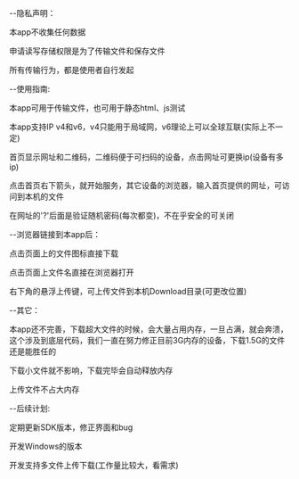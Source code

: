 --隐私声明：

本app不收集任何数据

申请读写存储权限是为了传输文件和保存文件

所有传输行为，都是使用者自行发起

--使用指南:

本app可用于传输文件，也可用于静态html、js测试

本app支持IP v4和v6，v4只能用于局域网，v6理论上可以全球互联(实际上不一定)

首页显示网址和二维码，二维码便于可扫码的设备，点击网址可更换ip(设备有多ip)

点击首页右下箭头，就开始服务，其它设备的浏览器，输入首页提供的网址，可访问到本机的文件

在网址的'?'后面是验证随机密码(每次都变)，不在乎安全的可关闭

--浏览器链接到本app后：

点击页面上的文件图标直接下载

点击页面上文件名直接在浏览器打开

右下角的悬浮上传键，可上传文件到本机Download目录(可更改位置)

--其它：

本app还不完善，下载超大文件的时候，会大量占用内存，一旦占满，就会奔溃，这个涉及到底层代码，我们一直在努力修正目前3G内存的设备，下载1.5G的文件还是能胜任的

下载小文件就不影响，下载完毕会自动释放内存

上传文件不占大内存

--后续计划:

定期更新SDK版本，修正界面和bug

开发Windows的版本

开发支持多文件上传下载(工作量比较大，看需求)
